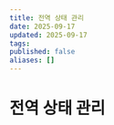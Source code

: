 ```yaml
---
title: 전역 상태 관리
date: 2025-09-17
updated: 2025-09-17
tags:
published: false
aliases: []
---
```

# 전역 상태 관리

